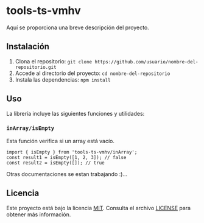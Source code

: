 # tools-ts-vmhv

Aquí se proporciona una breve descripción del proyecto. 

## Instalación

1. Clona el repositorio: `git clone https://github.com/usuario/nombre-del-repositorio.git`
2. Accede al directorio del proyecto: `cd nombre-del-repositorio`
3. Instala las dependencias: `npm install`

## Uso
  La librería incluye las siguientes funciones y utilidades:

### `inArray/isEmpty`
  Esta función verifica si un array está vacío.

  ```
  import { isEmpty } from 'tools-ts-vmhv/inArray';
  const result1 = isEmpty([1, 2, 3]); // false
  const result2 = isEmpty([]); // true
  ```
  Otras documentaciones se estan trabajando :)...

## Licencia
 Este proyecto está bajo la licencia [MIT](LICENSE). Consulta el archivo [LICENSE](LICENSE) para obtener más información.
